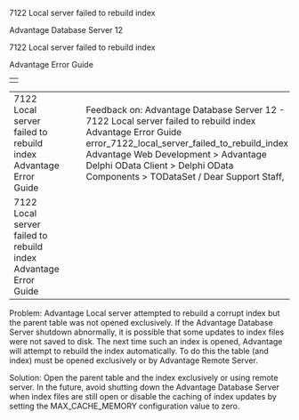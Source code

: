 7122 Local server failed to rebuild index




Advantage Database Server 12  

7122 Local server failed to rebuild index

Advantage Error Guide

|  |
| --- |
|  |

|  |  |  |  |  |
| --- | --- | --- | --- | --- |
| 7122 Local server failed to rebuild index  Advantage Error Guide |  |  | Feedback on: Advantage Database Server 12 - 7122 Local server failed to rebuild index Advantage Error Guide error\_7122\_local\_server\_failed\_to\_rebuild\_index Advantage Web Development > Advantage Delphi OData Client > Delphi OData Components > TODataSet / Dear Support Staff, |  |
| 7122 Local server failed to rebuild index  Advantage Error Guide |  |  |  |  |

Problem: Advantage Local server attempted to rebuild a corrupt index but the parent table was not opened exclusively. If the Advantage Database Server shutdown abnormally, it is possible that some updates to index files were not saved to disk. The next time such an index is opened, Advantage will attempt to rebuild the index automatically. To do this the table (and index) must be opened exclusively or by Advantage Remote Server.

Solution: Open the parent table and the index exclusively or using remote server. In the future, avoid shutting down the Advantage Database Server when index files are still open or disable the caching of index updates by setting the MAX\_CACHE\_MEMORY configuration value to zero.
